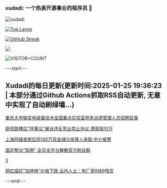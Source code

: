 ### xudadi: 一个热衷开源事业的程序员 👋

![xudadi](https://github-readme-stats-git-masterorgs-github-readme-stats-team.vercel.app/api?username=xudadi)

[![Top Langs](https://github-readme-stats.vercel.app/api/top-langs/?username=xudadi)](https://github.com/anuraghazra/github-readme-stats)

[![GitHub Streak](https://streak-stats.demolab.com?user=xudadi&locale=zh_Hans)](https://git.io/streak-stats)

![](https://raw.githubusercontent.com/xudadi/xudadi/main/assets/github-contribution-grid-snake.svg)

![VISITOR+COUNT](https://komarev.com/ghpvc/?username=xudadi&label=VISITOR+COUNT)


---start---

## Xudadi的每日更新(更新时间:2025-01-25 19:36:23 | 本部分通过Github Actions抓取RSS自动更新, 无意中实现了自动刷绿墙...)

[重庆大学输变电装备技术全国重点实验室劳务派遣管理人员招聘启事](https://www.gongkaoleida.com/article/2276320)

[厨师跳槽后"拌黄瓜"被诉违反竞业禁止协议 遭索赔10万](https://m.163.com/news/article/JMO50FFA0550A0OW.html)

[上海阿姨卖房后将145万现金铺沙发等人来取 中介报警](https://m.163.com/news/article/JMO7BC9B0512DU6N.html)

[国乒整治"饭圈" 全员全平台解散官方粉丝群](https://m.163.com/news/article/JMO6TUVS0512D3VJ.html)

[3](https://m.163.com/touch/news/sub/domestic)

[网红烟花"加特林"价格下跌 业内人士：有厂家9块9甩货](https://m.163.com/news/article/JMMO7OU905198CJN.html)

---end---
